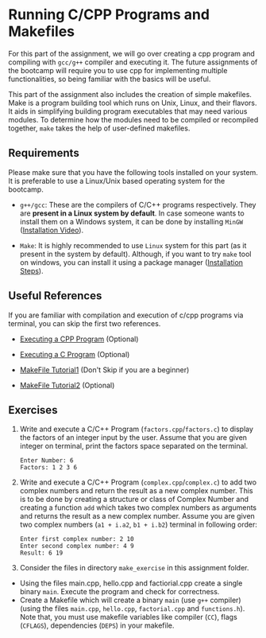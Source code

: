 # Running C/CPP Programs and Makefiles

For this part of the assignment, we will go over creating a cpp program and compiling with ``gcc/g++`` compiler and executing it. The future assignments of the bootcamp will require you to use cpp for implementing multiple functionalities, so being familiar with the basics will be useful. 

This part of the assignment also includes the creation of simple makefiles. Make is a program building tool which runs on Unix, Linux, and their flavors. It aids in simplifying building program executables that may need various modules. To determine how the modules need to be compiled or recompiled together, ``make`` takes the help of user-defined makefiles.

## Requirements

Please make sure that you have the following tools installed on your system. It is preferable to use a Linux/Unix based operating system for the bootcamp.


- ``g++/gcc``: These are the compilers of C/C++ programs respectively. They are **present in a Linux system by default**. In case someone wants to install them on a Windows system, it can be done by installing ``MinGW`` ([Installation Video](https://www.youtube.com/watch?v=fsmVbLMzBoo)).
    
- ``Make``: It is highly recommended to use ``Linux`` system for this part (as it present in the system by default). Although, if you want to try ``make`` tool on windows, you can install it using a package manager ([Installation Steps](https://www.technewstoday.com/install-and-use-make-in-windows/)).

## Useful References

If you are familiar with compilation and execution of c/cpp programs via terminal, you can skip the first two references.

- [Executing a CPP Program](https://www.tutorialspoint.com/How-to-compile-and-run-the-Cplusplus-program) (Optional)
- [Executing a C Program](https://www.edureka.co/blog/how-to-compile-c-program-in-command-prompt/) (Optional)

- [MakeFile Tutorial1](https://www.cs.colby.edu/maxwell/courses/tutorials/maketutor/) (Don't Skip if you are a beginner)
- [MakeFile Tutorial2](https://riptutorial.com/makefile) (Optional)


## Exercises

1. Write and execute a C/C++ Program (``factors.cpp``/``factors.c``) to display the factors of an integer input by the user. Assume that you are given integer on terminal, print the factors space separated on the terminal.
    
    ```console
    Enter Number: 6
    Factors: 1 2 3 6
    ```

2. Write and execute a C/C++ Program (``complex.cpp``/``complex.c``) to add two complex numbers and return the result as a new complex number. This is to be done by creating a structure or class of Complex Number and creating a function ``add`` which takes two complex numbers as arguments and returns the result as a new complex number. Assume you are given two complex numbers (``a1 + i.a2``,  ``b1 + i.b2``) terminal in following order:
    
    ```console
    Enter first complex number: 2 10
    Enter second complex number: 4 9
    Result: 6 19
    ```
    
3. Consider the files in directory ``make_exercise`` in this assignment folder. 
- Using the files main.cpp, hello.cpp and factiorial.cpp create a single binary ``main``. Execute the program and check for correctness.
- Create a Makefile which will create a binary ``main`` (use ``g++`` compiler) (using the files ``main.cpp``, ``hello.cpp``, ``factorial.cpp`` and ``functions.h``). Note that, you must use makefile variables like compiler (``CC``), flags (``CFLAGS``), dependencies (``DEPS``) in your makefile. 
